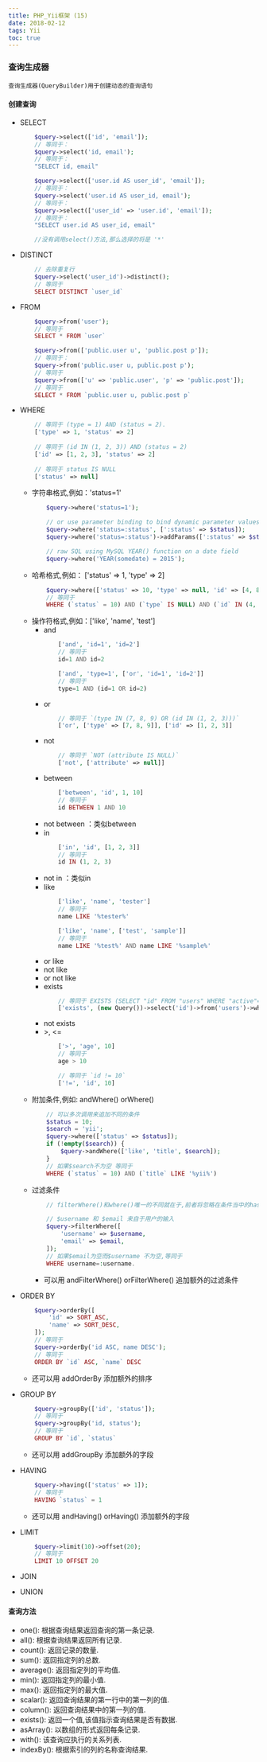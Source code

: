 ```yaml
---
title: PHP_Yii框架 (15)
date: 2018-02-12
tags: Yii
toc: true
---
```


### 查询生成器
    查询生成器(QueryBuilder)用于创建动态的查询语句

<!-- more -->

#### 创建查询
- SELECT
    ```php
        $query->select(['id', 'email']);
        // 等同于：
        $query->select('id, email');
        // 等同于：
        "SELECT id, email"

        $query->select(['user.id AS user_id', 'email']);
        // 等同于：
        $query->select('user.id AS user_id, email');
        // 等同于：
        $query->select(['user_id' => 'user.id', 'email']);
        // 等同于：
        "SELECT user.id AS user_id, email"

        //没有调用select()方法,那么选择的将是 '*' 
    ```

- DISTINCT
    ```php
        // 去除重复行      
        $query->select('user_id')->distinct();
        // 等同于 
        SELECT DISTINCT `user_id`
    ```

- FROM
    ```php
        $query->from('user');
        // 等同于 
        SELECT * FROM `user`

        $query->from(['public.user u', 'public.post p']);
        // 等同于：
        $query->from('public.user u, public.post p');
        // 等同于 
        $query->from(['u' => 'public.user', 'p' => 'public.post']);
        // 等同于 
        SELECT * FROM `public.user u, public.post p`
    ```

- WHERE
    ```php
        // 等同于 (type = 1) AND (status = 2).  
        ['type' => 1, 'status' => 2]   
        
        // 等同于 (id IN (1, 2, 3)) AND (status = 2)  
        ['id' => [1, 2, 3], 'status' => 2]   
        
        // 等同于 status IS NULL  
        ['status' => null]  
    ```
    * 字符串格式,例如：'status=1'
        ```php
            $query->where('status=1');

            // or use parameter binding to bind dynamic parameter values
            $query->where('status=:status', [':status' => $status]);
            $query->where('status=:status')->addParams([':status' => $status]);

            // raw SQL using MySQL YEAR() function on a date field
            $query->where('YEAR(somedate) = 2015');           
        ```
    * 哈希格式,例如： ['status' => 1, 'type' => 2]
        ```php
            $query->where(['status' => 10, 'type' => null, 'id' => [4, 8, 15],]);
            // 等同于
            WHERE (`status` = 10) AND (`type` IS NULL) AND (`id` IN (4, 8, 15))
        ```
    * 操作符格式,例如：['like', 'name', 'test']
        * and  
            ```php
                ['and', 'id=1', 'id=2']
                // 等同于
                id=1 AND id=2

                ['and', 'type=1', ['or', 'id=1', 'id=2']]
                // 等同于
                type=1 AND (id=1 OR id=2)
            ```
        * or
            ```php
                // 等同于 `(type IN (7, 8, 9) OR (id IN (1, 2, 3)))`  
                ['or', ['type' => [7, 8, 9]], ['id' => [1, 2, 3]] 
            ```
        * not
            ```php
                // 等同于 `NOT (attribute IS NULL)`
                ['not', ['attribute' => null]]  
            ```
        * between
            ```php
                ['between', 'id', 1, 10] 
                // 等同于
                id BETWEEN 1 AND 10
            ```
        * not between ：类似between
        * in
            ```php
                ['in', 'id', [1, 2, 3]]
                // 等同于
                id IN (1, 2, 3)
            ```
        * not in ：类似in
        * like
            ```php
                ['like', 'name', 'tester']
                // 等同于
                name LIKE '%tester%'

                ['like', 'name', ['test', 'sample']]
                // 等同于
                name LIKE '%test%' AND name LIKE '%sample%'
            ```
        * or like
        * not like
        * or not like
        * exists
            ```php
                // 等同于 EXISTS (SELECT "id" FROM "users" WHERE "active"=1)  
                ['exists', (new Query())->select('id')->from('users')->where(['active' => 1])] 
            ```
        * not exists
        * \>, <=
            ```php
                ['>', 'age', 10]
                // 等同于
                age > 10

                // 等同于 `id != 10`  
                ['!=', 'id', 10]  
            ```
    * 附加条件,例如: andWhere() orWhere()
        ```php
            // 可以多次调用来追加不同的条件
            $status = 10;
            $search = 'yii';
            $query->where(['status' => $status]);
            if (!empty($search)) {
                $query->andWhere(['like', 'title', $search]);
            }
            // 如果$search不为空 等同于
            WHERE (`status` = 10) AND (`title` LIKE '%yii%')
        ```
    * 过滤条件
        ```php
            // filterWhere()和where()唯一的不同就在于,前者将忽略在条件当中的hash format的空值

            // $username 和 $email 来自于用户的输入
            $query->filterWhere([
                'username' => $username,
                'email' => $email,		
            ]);
            // 如果$email为空而$username 不为空,等同于
            WHERE username=:username.
        ```
        * 可以用 andFilterWhere() orFilterWhere() 追加额外的过滤条件

- ORDER BY
    ```php
        $query->orderBy([
            'id' => SORT_ASC,
            'name' => SORT_DESC,
        ]);
        // 等同于
        $query->orderBy('id ASC, name DESC');
        // 等同于
        ORDER BY `id` ASC, `name` DESC
    ```
    * 还可以用 addOrderBy 添加额外的排序

- GROUP BY
    ```php
        $query->groupBy(['id', 'status']);
        // 等同于
        $query->groupBy('id, status');
        // 等同于
        GROUP BY `id`, `status`
    ```
    * 还可以用 addGroupBy 添加额外的字段

- HAVING
    ```php
        $query->having(['status' => 1]);
        // 等同于
        HAVING `status` = 1
    ```
    * 还可以用 andHaving() orHaving() 添加额外的字段

- LIMIT
    ```php
        $query->limit(10)->offset(20);
        // 等同于
        LIMIT 10 OFFSET 20
    ```

- JOIN

- UNION

#### 查询方法
- one(): 根据查询结果返回查询的第一条记录.  
- all(): 根据查询结果返回所有记录.  
- count(): 返回记录的数量.  
- sum(): 返回指定列的总数.  
- average(): 返回指定列的平均值.  
- min(): 返回指定列的最小值.  
- max(): 返回指定列的最大值.  
- scalar(): 返回查询结果的第一行中的第一列的值.  
- column(): 返回查询结果中的第一列的值.  
- exists(): 返回一个值,该值指示查询结果是否有数据.  
- asArray(): 以数组的形式返回每条记录.
- with(): 该查询应执行的关系列表.  
- indexBy(): 根据索引的列的名称查询结果.   